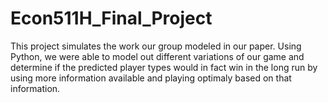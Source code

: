 # Econ511H_Final_Project

This project simulates the work our group modeled in our paper. Using Python, we were able to model out different variations of our game and determine if the predicted player types would in fact win in the long run by using more information available and playing optimaly based on that information.
